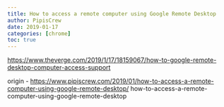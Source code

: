 ```yaml
---
title: How to access a remote computer using Google Remote Desktop
author: PipisCrew
date: 2019-01-17
categories: [chrome]
toc: true
---
```


https://www.theverge.com/2019/1/17/18159067/how-to-google-remote-desktop-computer-access-support

origin - https://www.pipiscrew.com/2019/01/how-to-access-a-remote-computer-using-google-remote-desktop/ how-to-access-a-remote-computer-using-google-remote-desktop